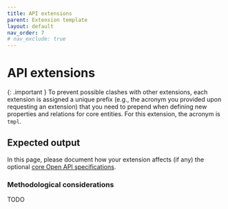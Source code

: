 ```yaml
---
title: API extensions
parent: Extension template
layout: default
nav_order: 7
# nav_exclude: true
---
```


# API extensions

{: .important }
To prevent possible clashes with other extensions, each extension is assigned a unique prefix (e.g., the acronym you provided upon requesting an extension) that you need to prepend when defining new properties and relations for core entities. For this extension, the acronym is `tmpl`.


## Expected output
In this page, please document how your extension affects (if any) the optional [core Open API specifications](/api).


### Methodological considerations
TODO